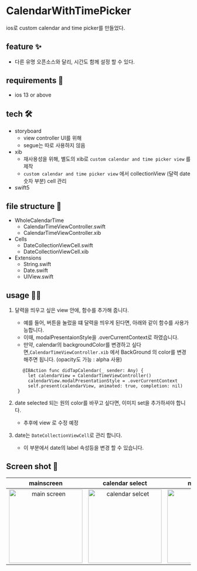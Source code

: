 # CalendarWithTimePicker
ios로 custom calendar and time picker를 만들었다. 

## feature ✨
- 다른 유명 오픈소스와 달리, 시간도 함께 설정 할 수 있다.

## requirements 📝
- ios 13 or above

## tech 🛠
- storyboard 
  - view controller UI를 위해 
  - segue는 따로 사용하지 않음
- xib
  - 재사용성을 위해, 별도의 xib로 `custom calendar and time picker view` 를 제작
  - `custom calendar and time picker view` 에서 collectionView (달력 date 숫자 부분) cell 관리
- swift5

## file structure 📂
- WholeCalendarTime
  - CalendarTimeViewController.swift
  - CalendarTimeViewController.xib
- Cells
  - DateCollectionViewCell.swift
  - DateCollectionViewCell.xib
- Extensions
  - String.swift
  - Date.swift
  - UIView.swift
  
## usage 💁‍♂️
1. 달력을 띄우고 싶은 view 안에, 함수를 추가해 줍니다.
    - 예를 들어, 버튼을 눌렀을 떄 달력을 띄우게 된다면, 아래와 같이 함수를 사용가능합니다.
    - 이때, modalPresentaionStyle을 .overCurrentContext로 하였습니다.
    - 만약, calendar의 backgroundColor를 변경하고 싶다면,```CalendarTimeViewController.xib``` 에서 BackGround 의 color를 변경해주면 됩니다. (opacity도 가능 : alpha 사용)
    
   ```
      @IBAction func didTapCalendar(_ sender: Any) {
        let calendarView = CalendarTimeViewController()
        calendarView.modalPresentationStyle = .overCurrentContext
        self.present(calendarView, animated: true, completion: nil)
    }
   ```

   
2. date selected 되는 원의 color를 바꾸고 싶다면, 이미지 set을 추가하셔야 합니다.
    - 추후에 view 로 수정 예정
  
3. date는 ```DateCollectionViewCell```로 관리 합니다.
    - 이 부분에서 date의 label 속성등을 변경 할 수 있습니다.

## Screen shot 📸
|mainscreen|calendar select|next month|previous month|time picker|time select|
|:---:|:---:|:---:|:---:|:---:|:---:|
|<img src="https://user-images.githubusercontent.com/46439995/104694091-06ea0e00-574e-11eb-8ba9-f4fdc2cbae32.png" width="200" alt="main screen" />|<img src="https://user-images.githubusercontent.com/46439995/104694359-6e07c280-574e-11eb-9821-436f1c589429.png" width="200" alt="calendar selcet" />|<img src="https://user-images.githubusercontent.com/46439995/104694386-74963a00-574e-11eb-93f6-4ba278d19cdd.png" width="200" alt="next month" />|<img src="https://user-images.githubusercontent.com/46439995/104694407-7c55de80-574e-11eb-8ea7-896b8bcba28d.png" width="200" alt="pre month" />|<img src="https://user-images.githubusercontent.com/46439995/104694450-88da3700-574e-11eb-9471-6d3a096f5306.png" width="200" alt="time picker" />|<img src="https://user-images.githubusercontent.com/46439995/104829917-27d07180-58bc-11eb-9ae5-3331692f4340.png" width="200" alt="time select" />|
